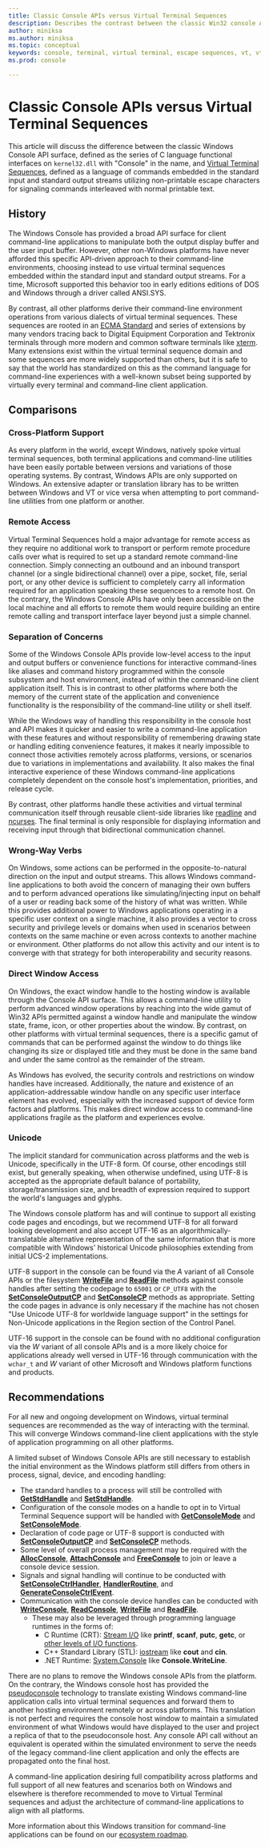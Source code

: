 ```yaml
---
title: Classic Console APIs versus Virtual Terminal Sequences
description: Describes the contrast between the classic Win32 console API surface and the concept of virtual terminal sequences, sometimes also known as escape sequences, to write command-line applications.
author: miniksa
ms.author: miniksa
ms.topic: conceptual
keywords: console, terminal, virtual terminal, escape sequences, vt, vt100, console api
ms.prod: console

---
```


# Classic Console APIs versus Virtual Terminal Sequences

This article will discuss the difference between the classic Windows Console API surface, defined as the series of C language functional interfaces on `kernel32.dll` with "Console" in the name, and [Virtual Terminal Sequences](console-virtual-terminal-sequences.md), defined as a language of commands embedded in the standard input and standard output streams utilizing non-printable escape characters for signaling commands interleaved with normal printable text.

## History

The Windows Console has provided a broad API surface for client command-line applications to manipulate both the output display buffer and the user input buffer. However, other non-Windows platforms have never afforded this specific API-driven approach to their command-line environments, choosing instead to use virtual terminal sequences embedded within the standard input and standard output streams. For a time, Microsoft supported this behavior too in early editions editions of DOS and Windows through a driver called ANSI.SYS.

By contrast, all other platforms derive their command-line environment operations from various dialects of virtual terminal sequences. These sequences are rooted in an [ECMA Standard](https://www.ecma-international.org/publications/standards/Ecma-048.htm) and series of extensions by many vendors tracing back to Digital Equipment Corporation and Tektronix terminals through more modern and common software terminals like [xterm](https://invisible-island.net/xterm/). Many extensions exist within the virtual terminal sequence domain and some sequences are more widely supported than others, but it is safe to say that the world has standardized on this as the command language for command-line experiences with a well-known subset being supported by virtually every terminal and command-line client application.

## Comparisons

### Cross-Platform Support

As every platform in the world, except Windows, natively spoke virtual terminal sequences, both terminal applications and command-line utilities have been easily portable between versions and variations of those operating systems. By contrast, Windows APIs are only supported on Windows. An extensive adapter or translation library has to be written between Windows and VT or vice versa when attempting to port command-line utilities from one platform or another.

### Remote Access

Virtual Terminal Sequences hold a major advantage for remote access as they require no additional work to transport or perform remote procedure calls over what is required to set up a standard remote command-line connection. Simply connecting an outbound and an inbound transport channel (or a single bidirectional channel) over a pipe, socket, file, serial port, or any other device is sufficient to completely carry all information required for an application speaking these sequences to a remote host. On the contrary, the Windows Console APIs have only been accessible on the local machine and all efforts to remote them would require building an entire remote calling and transport interface layer beyond just a simple channel.

### Separation of Concerns

Some of the Windows Console APIs provide low-level access to the input and output buffers or convenience functions for interactive command-lines like aliases and command history programmed within the console subsystem and host environment, instead of within the command-line client application itself. This is in contrast to other platforms where both the memory of the current state of the application and convenience functionality is the responsibility of the command-line utility or shell itself.

While the Windows way of handling this responsibility in the console host and API makes it quicker and easier to write a command-line application with these features and without responsibility of remembering drawing state or handling editing convenience features, it makes it nearly impossible to connect those activities remotely across platforms, versions, or scenarios due to variations in implementations and availability. It also makes the final interactive experience of these Windows command-line applications completely dependent on the console host's implementation, priorities, and release cycle.

By contrast, other platforms handle these activities and virtual terminal communication itself through reusable client-side libraries like [readline](https://tiswww.case.edu/php/chet/readline/rltop.html) and [ncurses](https://invisible-island.net/ncurses/ncurses.html). The final terminal is only responsible for displaying information and receiving input through that bidirectional communication channel.

### Wrong-Way Verbs

On Windows, some actions can be performed in the opposite-to-natural direction on the input and output streams. This allows Windows command-line applications to both avoid the concern of managing their own buffers and to perform advanced operations like simulating/injecting input on behalf of a user or reading back some of the history of what was written. While this provides additional power to Windows applications operating in a specific user context on a single machine, it also provides a vector to cross security and privilege levels or domains when used in scenarios between contexts on the same machine or even across contexts to another machine or environment. Other platforms do not allow this activity and our intent is to converge with that strategy for both interoperability and security reasons.

### Direct Window Access

On Windows, the exact window handle to the hosting window is available through the Console API surface. This allows a command-line utility to perform advanced window operations by reaching into the wide gamut of Win32 APIs permitted against a window handle and manipulate the window state, frame, icon, or other properties about the window. By contrast, on other platforms with virtual terminal sequences, there is a specific gamut of commands that can be performed against the window to do things like changing its size or displayed title and they must be done in the same band and under the same control as the remainder of the stream.

As Windows has evolved, the security controls and restrictions on window handles have increased. Additionally, the nature and existence of an application-addressable window handle on any specific user interface element has evolved, especially with the increased support of device form factors and platforms. This makes direct window access to command-line applications fragile as the platform and experiences evolve.

### Unicode

The implicit standard for communication across platforms and the web is Unicode, specifically in the UTF-8 form. Of course, other encodings still exist, but generally speaking, when otherwise undefined, using UTF-8 is accepted as the appropriate default balance of portability, storage/transmission size, and breadth of expression required to support the world's languages and glyphs.

The Windows console platform has and will continue to support all existing code pages and encodings, but we recommend UTF-8 for all forward looking development and also accept UTF-16 as an algorithmically-translatable alternative representation of the same information that is more compatible with Windows' historical Unicode philosophies extending from initial UCS-2 implementations.

UTF-8 support in the console can be found via the _A_ variant of all Console APIs or the filesystem [**WriteFile**](https://msdn.microsoft.com/library/windows/desktop/aa365747) and [**ReadFile**](https://msdn.microsoft.com/library/windows/desktop/aa365467) methods against console handles after setting the codepage to `65001` or `CP_UTF8` with the [**SetConsoleOutputCP**](setconsoleoutputcp.md) and [**SetConsoleCP**](setconsolecp.md) methods as appropriate. Setting the code pages in advance is only necessary if the machine has not chosen "Use Unicode UTF-8 for worldwide language support" in the settings for Non-Unicode applications in the Region section of the Control Panel.

UTF-16 support in the console can be found with no additional configuration via the _W_ variant of all console APIs and is a more likely choice for applications already well versed in UTF-16 through communication with the `wchar_t` and _W_ variant of other Microsoft and Windows platform functions and products.

## Recommendations

For all new and ongoing development on Windows, virtual terminal sequences are recommended as the way of interacting with the terminal. This will converge Windows command-line client applications with the style of application programming on all other platforms.

A limited subset of Windows Console APIs are still necessary to establish the initial environment as the Windows platform still differs from others in process, signal, device, and encoding handling:

- The standard handles to a process will still be controlled with **[GetStdHandle](getstdhandle.md)** and **[SetStdHandle](setsetdhandle.md)**.
- Configuration of the console modes on a handle to opt in to Virtual Terminal Sequence support will be handled with **[GetConsoleMode](getconsolemode.md)** and **[SetConsoleMode](setconsolemode.md)**.
- Declaration of code page or UTF-8 support is conducted with [**SetConsoleOutputCP**](setconsoleoutputcp.md) and [**SetConsoleCP**](setconsolecp.md) methods.
- Some level of overall process management may be required with the [**AllocConsole**](allocconsole.md), [**AttachConsole**](attachconsole.md) and [**FreeConsole**](freeconsole.md) to join or leave a console device session.
- Signals and signal handling will continue to be conducted with [**SetConsoleCtrlHandler**](setconsolectrlhandler.md), [**HandlerRoutine**](handlerroutine.md), and [**GenerateConsoleCtrlEvent**](generateconsolectrlevent.md).
- Communication with the console device handles can be conducted with [**WriteConsole**](writeconsole.md), [**ReadConsole**](readconsole.md), [**WriteFile**](https://msdn.microsoft.com/library/windows/desktop/aa365747) and [**ReadFile**](https://msdn.microsoft.com/library/windows/desktop/aa365467).
    - These may also be leveraged through programming language runtimes in the forms of:
        - C Runtime (CRT): [Stream I/O](https://docs.microsoft.com/cpp/c-runtime-library/stream-i-o) like **printf**, **scanf**, **putc**, **getc**, or [other levels of I/O functions](https://docs.microsoft.com/cpp/c-runtime-library/input-and-output).
        - C++ Standard Library (STL): [iostream](https://docs.microsoft.com/cpp/standard-library/iostream) like **cout** and **cin**.
        - .NET Runtime: [System.Console](https://docs.microsoft.com/dotnet/api/system.console) like **Console.WriteLine**.

There are no plans to remove the Windows console APIs from the platform. On the contrary, the Windows console host has provided the [pseudoconsole](pseudoconsoles.md) technology to translate existing Windows command-line application calls into virtual terminal sequences and forward them to another hosting environment remotely or across platforms. This translation is not perfect and requires the console host window to maintain a simulated environment of what Windows would have displayed to the user and project a replica of that to the pseudoconsole host. Any console API call without an equivalent is operated within the simulated environment to serve the needs of the legacy command-line client application and only the effects are propagated onto the final host.

A command-line application desiring full compatibility across platforms and full support of all new features and scenarios both on Windows and elsewhere is therefore recommended to move to Virtual Terminal sequences and adjust the architecture of command-line applications to align with all platforms.

More information about this Windows transition for command-line applications can be found on our [ecosystem roadmap](ecosystem-roadmap.md).
